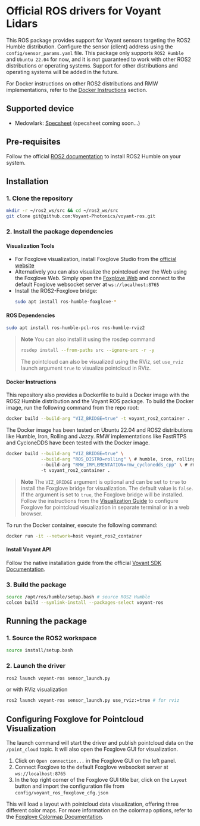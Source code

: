 # Official ROS drivers for Voyant Lidars

This ROS package provides support for Voyant sensors targeting the ROS2 Humble distribution. Configure the sensor (client) address using the `config/sensor_params.yaml` file. This package only supports `ROS2 Humble` and `Ubuntu 22.04` for now, and it is not guaranteed to work with other ROS2 distributions or operating systems. Support for other distributions and operating systems will be added in the future.

For Docker instructions on other ROS2 distributions and RMW implementations, refer to the [Docker Instructions](#docker-instructions) section.

## Supported device

- Medowlark: [Specsheet](https://voyantphotonics.com/products/) (specsheet coming soon...)

## Pre-requisites

Follow the official [ROS2 documentation](https://docs.ros.org/en/humble/Installation/Ubuntu-Install-Debs.html) to install ROS2 Humble on your system.

## Installation

### 1. Clone the repository

```bash
mkdir -r ~/ros2_ws/src && cd ~/ros2_ws/src
git clone git@github.com:Voyant-Photonics/voyant-ros.git
```

### 2. Install the package dependencies

#### Visualization Tools
- For Foxglove visualization, install Foxglove Studio from the [official website](https://foxglove.dev/download/)
- Alternatively you can also visualize the pointcloud over the Web using the Foxglove Web. Simply open the [Foxglove Web](https://app.foxglove.dev/) and connect to the default Foxglove websocket server at `ws://localhost:8765`
- Install the ROS2-Foxglove bridge:
  ```bash
  sudo apt install ros-humble-foxglove-*
  ```

#### ROS Dependencies
```bash
sudo apt install ros-humble-pcl-ros ros-humble-rviz2
```
> **Note**
> You can also install it using the rosdep command
> ```bash
> rosdep install --from-paths src --ignore-src -r -y
> ```
> The pointcloud can also be visualized using the RViz, set `use_rviz` launch argument `true` to visualize pointcloud in RViz.

#### Docker Instructions
This repository also provides a Dockerfile to build a Docker image with the ROS2 Humble distribution and the Voyant ROS package.
To build the Docker image, run the following command from the repo root:

```bash
docker build --build-arg "VIZ_BRIDGE=true" -t voyant_ros2_container .
```

The Docker image has been tested on Ubuntu 22.04 and ROS2 distributions like Humble, Iron, Rolling and Jazzy. RMW implementations like FastRTPS and CycloneDDS have been tested with the Docker image.

```bash
docker build --build-arg "VIZ_BRIDGE=true" \
             --build-arg "ROS_DISTRO=rolling" \ # humble, iron, rolling, jazzy
             --build-arg "RMW_IMPLEMENTATION=rmw_cyclonedds_cpp" \ # rmw_fastrtps_cpp, rmw_cyclonedds_cpp
             -t voyant_ros2_container .
```

> **Note**
> The `VIZ_BRIDGE` argument is optional and can be set to `true` to install the Foxglove bridge for visualization. The default value is `false`. If the argument is set to `true`, the Foxglove bridge will be installed. Follow the instructions from the [Visualization Guide](https://voyant-photonics.github.io/getting-started/visualization.html#importing-configuration-files) to configure Foxglove for pointcloud visualization in separate terminal or in a web browser.

To run the Docker container, execute the following command:

```bash
docker run -it --network=host voyant_ros2_container
```

#### Install Voyant API
Follow the native installation guide from the official [Voyant SDK Documentation](https://voyant-photonics.github.io/getting-started/installation.html).

### 3. Build the package

```bash
source /opt/ros/humble/setup.bash # source ROS2 Humble
colcon build --symlink-install --packages-select voyant-ros
```

## Running the package

### 1. Source the ROS2 workspace
```bash
source install/setup.bash
```

### 2. Launch the driver
```bash
ros2 launch voyant-ros sensor_launch.py
```
or with RViz visualization

```bash
ros2 launch voyant-ros sensor_launch.py use_rviz:=true # for rviz
```

## Configuring Foxglove for Pointcloud Visualization

The launch command will start the driver and publish pointcloud data on the `/point_cloud` topic. It will also open the Foxglove GUI for visualization.

1. Click on `Open connection...` in the Foxglove GUI on the left panel.
2. Connect Foxglove to the default Foxglove websocket server at `ws://localhost:8765`
3. In the top right corner of the Foxglove GUI title bar, click on the `Layout` button and import the configuration file from `config/voyant_ros_foxglove_cfg.json`

This will load a layout with pointcloud data visualization, offering three different color maps. For more information on the colormap options, refer to the [Foxglove Colormap Documentation](https://voyant-photonics.github.io/getting-started/visualization.html).
